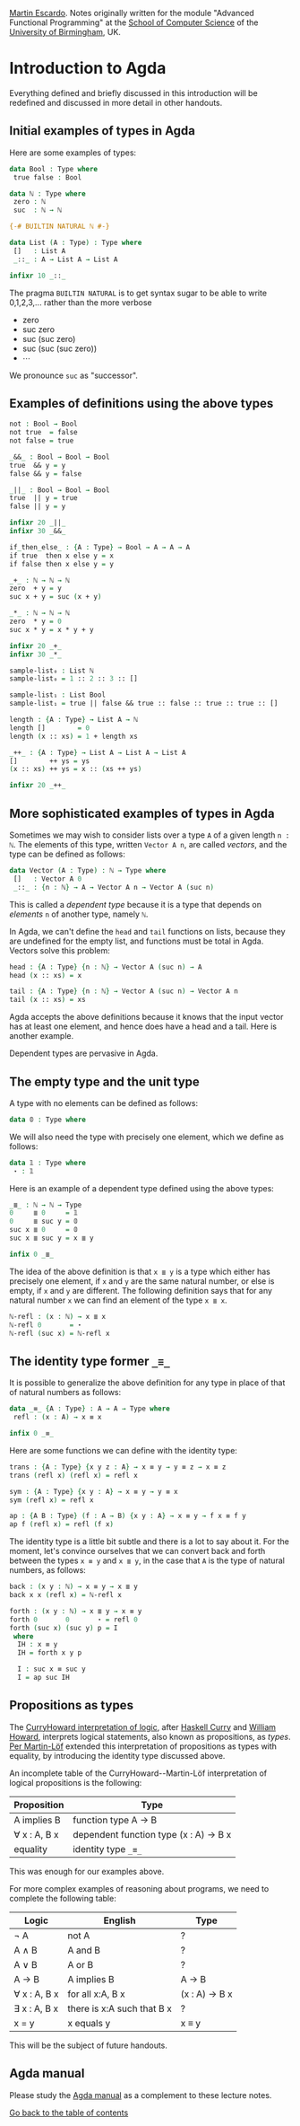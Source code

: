 
[Martin Escardo](Https://www.Cs.Bham.Ac.Uk/~mhe/).
Notes originally written for the module "Advanced Functional Programming"
at the [School of Computer Science](https://www.birmingham.ac.uk/schools/computer-science/index.aspx) of the [University of Birmingham](https://www.birmingham.ac.uk/index.aspx), UK.

<!--
```agda
{-# OPTIONS --without-K --safe #-}

module introduction where
```

**Warning for maintainers of the lecture notes**. This module should not be imported from any module other than natural-numbers-type.lagda.md. The reason the import is needed there is that the pragma {-# BUILTIN NATURAL ℕ #-} cannot be used in two modules, but the build of these lecture notes requires importing all files.

-->
# Introduction to Agda

Everything defined and briefly discussed in this introduction will be redefined and discussed in more detail in other handouts.

## Initial examples of types in Agda

<!--
In Agda, types are called sets by default. For the purposes of HoTT/UF, we prefer to stick to "Type".
```agda
Type = Set
```
-->

Here are some examples of types:


```agda
data Bool : Type where
 true false : Bool

data ℕ : Type where
 zero : ℕ
 suc  : ℕ → ℕ

{-# BUILTIN NATURAL ℕ #-}

data List (A : Type) : Type where
 []   : List A
 _::_ : A → List A → List A

infixr 10 _::_
```

The pragma `BUILTIN NATURAL` is to get syntax sugar to be able to write 0,1,2,3,... rather than the more verbose

 * zero
 * suc zero
 * suc (suc zero)
 * suc (suc (suc zero))
 * ⋯

We pronounce `suc` as "successor".

## Examples of definitions using the above types

```agda
not : Bool → Bool
not true  = false
not false = true

_&&_ : Bool → Bool → Bool
true  && y = y
false && y = false

_||_ : Bool → Bool → Bool
true  || y = true
false || y = y

infixr 20 _||_
infixr 30 _&&_

if_then_else_ : {A : Type} → Bool → A → A → A
if true  then x else y = x
if false then x else y = y

_+_ : ℕ → ℕ → ℕ
zero  + y = y
suc x + y = suc (x + y)

_*_ : ℕ → ℕ → ℕ
zero  * y = 0
suc x * y = x * y + y

infixr 20 _+_
infixr 30 _*_

sample-list₀ : List ℕ
sample-list₀ = 1 :: 2 :: 3 :: []

sample-list₁ : List Bool
sample-list₁ = true || false && true :: false :: true :: true :: []

length : {A : Type} → List A → ℕ
length []        = 0
length (x :: xs) = 1 + length xs

_++_ : {A : Type} → List A → List A → List A
[]        ++ ys = ys
(x :: xs) ++ ys = x :: (xs ++ ys)

infixr 20 _++_
```

## More sophisticated examples of types in Agda

Sometimes we may wish to consider lists over a type `A` of a given length `n : ℕ`. The elements of this type, written `Vector A n`, are called *vectors*, and the type can be defined as follows:

```agda
data Vector (A : Type) : ℕ → Type where
 []   : Vector A 0
 _::_ : {n : ℕ} → A → Vector A n → Vector A (suc n)
```
This is called a *dependent type* because it is a type that depends on *elements* `n` of another type, namely `ℕ`.

In Agda, we can't define the `head` and `tail` functions on lists, because they are undefined for the empty list, and functions must be total in Agda. Vectors solve this problem:

```agda
head : {A : Type} {n : ℕ} → Vector A (suc n) → A
head (x :: xs) = x

tail : {A : Type} {n : ℕ} → Vector A (suc n) → Vector A n
tail (x :: xs) = xs
```
Agda accepts the above definitions because it knows that the input vector has at least one element, and hence does have a head and a tail. Here is another example.

Dependent types are pervasive in Agda.

## The empty type and the unit type

A type with no elements can be defined as follows:
```agda
data 𝟘 : Type where
```
We will also need the type with precisely one element, which we define as follows:
```agda
data 𝟙 : Type where
 ⋆ : 𝟙
```

Here is an example of a dependent type defined using the above types:
```agda
_≣_ : ℕ → ℕ → Type
0     ≣ 0     = 𝟙
0     ≣ suc y = 𝟘
suc x ≣ 0     = 𝟘
suc x ≣ suc y = x ≣ y

infix 0 _≣_
```
The idea of the above definition is that `x ≣ y` is a type which either has precisely one element, if `x` and `y` are the same natural number, or else is empty, if `x` and `y` are different.
The following definition says that for any natural number `x` we can find an element of the type `x ≣ x`.
```agda
ℕ-refl : (x : ℕ) → x ≣ x
ℕ-refl 0       = ⋆
ℕ-refl (suc x) = ℕ-refl x
```
## The identity type former `_≡_`

It is possible to generalize the above definition
for any type in place of that of natural numbers as follows:
```agda
data _≡_ {A : Type} : A → A → Type where
 refl : (x : A) → x ≡ x

infix 0 _≡_
```
Here are some functions we can define with the identity type:
```agda
trans : {A : Type} {x y z : A} → x ≡ y → y ≡ z → x ≡ z
trans (refl x) (refl x) = refl x

sym : {A : Type} {x y : A} → x ≡ y → y ≡ x
sym (refl x) = refl x

ap : {A B : Type} (f : A → B) {x y : A} → x ≡ y → f x ≡ f y
ap f (refl x) = refl (f x)
```

The identity type is a little bit subtle and there is a lot to say about it.
For the moment, let's convince ourselves that we can convert back and forth between the types `x ≡ y` and `x ≣ y`, in the case that `A` is the type of natural numbers, as follows:

```agda
back : (x y : ℕ) → x ≡ y → x ≣ y
back x x (refl x) = ℕ-refl x

forth : (x y : ℕ) → x ≣ y → x ≡ y
forth 0       0       ⋆ = refl 0
forth (suc x) (suc y) p = I
 where
  IH : x ≡ y
  IH = forth x y p

  I : suc x ≡ suc y
  I = ap suc IH
```

## Propositions as types

The [CurryHoward interpretation of logic](https://en.wikipedia.org/wiki/Curry%E2%80%93Howard_correspondence), after [Haskell Curry](https://en.wikipedia.org/wiki/Haskell_Curry) and [William Howard](https://en.wikipedia.org/wiki/William_Alvin_Howard), interprets logical statements, also known as propositions, as *types*. [Per Martin-Löf](https://en.wikipedia.org/wiki/Per_Martin-L%C3%B6f) extended this interpretation of propositions as types with equality, by introducing the identity type discussed above.

An incomplete table of the CurryHoward--Martin-Löf interpretation of logical propositions is the following:

| Proposition  | Type                                  |
| -          | ---                                   |
| A implies B  | function type A → B                   |
| ∀ x : A, B x | dependent function type (x : A) → B x |
| equality     | identity type `_≡_`                   |

This was enough for our examples above.

For more complex examples of reasoning about programs, we need to complete the following table:

| Logic        | English                    | Type          |
| -          | ---                        | ---           |
| ¬ A          | not A                      | ?             |
| A ∧ B        | A and B                    | ?             |
| A ∨ B        | A or B                     | ?             |
| A → B        | A implies B                | A → B         |
| ∀ x : A, B x | for all x:A, B x           | (x : A) → B x |
| ∃ x : A, B x | there is x:A such that B x | ?             |
| x = y        | x equals y                 | x ≡ y         |

This will be the subject of future handouts.

## Agda manual

Please study the [Agda manual](https://agda.readthedocs.io/en/latest/) as a complement to these lecture notes.

[Go back to the table of contents](https://martinescardo.github.io/HoTTEST-Summer-School/)
